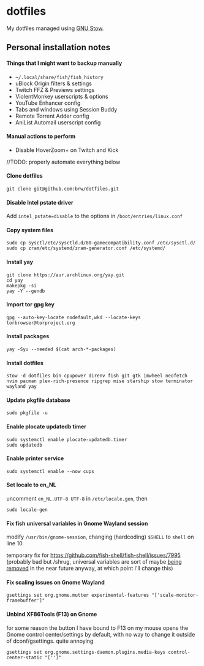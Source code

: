 # dotfiles

My dotfiles managed using [GNU Stow](https://www.gnu.org/software/stow).

## Personal installation notes

#### Things that I might want to backup manually

- `~/.local/share/fish/fish_history`
- uBlock Origin filters & settings
- Twitch FFZ & Previews settings
- ViolentMonkey userscripts & options
- YouTube Enhancer config
- Tabs and windows using Session Buddy
- Remote Torrent Adder config
- AniList Automail userscript config

#### Manual actions to perform
- Disable HoverZoom+ on Twitch and Kick

//TODO: properly automate everything below

#### Clone dotfiles
```shell
git clone git@github.com:brw/dotfiles.git
```

#### Disable Intel pstate driver
Add `intel_pstate=disable` to the options in `/boot/entries/linux.conf`

#### Copy system files
```shell
sudo cp sysctl/etc/sysctld.d/80-gamecompatibility.conf /etc/sysctl.d/
sudo cp zram/etc/systemd/zram-generator.conf /etc/systemd/
```

#### Install yay
```shell
git clone https://aur.archlinux.org/yay.git
cd yay
makepkg -si
yay -Y --gendb
```

#### Import tor gpg key
```shell
gpg --auto-key-locate nodefault,wkd --locate-keys torbrowser@torproject.org
```

#### Install packages 
```shell
yay -Syu --needed $(cat arch-*-packages)
```

#### Install dotfiles
```
stow -d dotfiles bin cpupower direnv fish git gtk imwheel neofetch nvim pacman plex-rich-presence ripgrep mise starship stow terminator wayland yay
```

#### Update pkgfile database
```shell
sudo pkgfile -u
```

#### Enable plocate updatedb timer
```shell
sudo systemctl enable plocate-updatedb.timer
sudo updatedb
```

#### Enable printer service
```shell
sudo systemctl enable --now cups
```

#### Set locale to en_NL
uncomment `en_NL.UTF-8 UTF-8` in `/etc/locale.gen`, then
```shell
sudo locale-gen
```

#### Fix fish universal variables in Gnome Wayland session
modify `/usr/bin/gnome-session`, changing (hardcoding) `$SHELL` to `shell` on line 10.

temporary fix for https://github.com/fish-shell/fish-shell/issues/7995 (probably bad but /shrug, universal variables are sort of maybe [being removed](https://github.com/fish-shell/fish-shell/issues/7379) in the near future anyway, at which point I'll change this)

#### Fix scaling issues on Gnome Wayland
```shell
gsettings set org.gnome.mutter experimental-features "['scale-monitor-framebuffer']"
```

#### Unbind XF86Tools (F13) on Gnome
for some reason the button I have bound to F13 on my mouse opens the Gnome control center/settings by default, with no way to change it outside of dconf/gsettings. quite annoying
```shell
gsettings set org.gnome.settings-daemon.plugins.media-keys control-center-static "['']"
```
